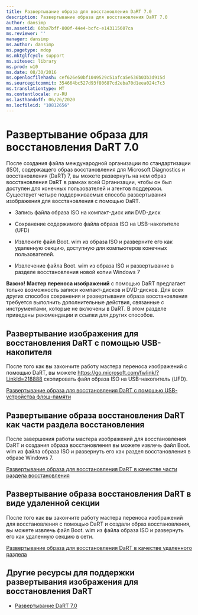 ```yaml
---
title: Развертывание образа для восстановления DaRT 7.0
description: Развертывание образа для восстановления DaRT 7.0
author: dansimp
ms.assetid: 6bba7bff-800f-44e4-bcfc-e143115607ca
ms.reviewer: ''
manager: dansimp
ms.author: dansimp
ms.pagetype: mdop
ms.mktglfcycl: support
ms.sitesec: library
ms.prod: w10
ms.date: 08/30/2016
ms.openlocfilehash: cef626e50bf1049529c51afca5e536b03b3d915d
ms.sourcegitcommit: 354664bc527d93f80687cd2eba70d1eea024c7c3
ms.translationtype: MT
ms.contentlocale: ru-RU
ms.lasthandoff: 06/26/2020
ms.locfileid: "10812656"
---
```

# Развертывание образа для восстановления DaRT 7.0


После создания файла международной организации по стандартизации (ISO), содержащего образ восстановления для Microsoft Diagnostics и восстановления (DaRT) 7, вы можете развернуть на нем образ восстановления DaRT в рамках всей Организации, чтобы он был доступен для конечных пользователей и агентов поддержки. Существует четыре поддерживаемых способа развертывания изображения для восстановления с помощью DaRT.

-   Запись файла образа ISO на компакт-диск или DVD-диск

-   Сохранение содержимого файла образа ISO на USB-накопителе (UFD)

-   Извлеките файл Boot. wim из образа ISO и разверните его как удаленную секцию, доступную для компьютеров конечных пользователей.

-   Извлечение файла Boot. wim из образа ISO и развертывание в разделе восстановления новой копии Windows 7

**Важно!**  **Мастер переноса изображений** с помощью DaRT предлагает только возможность записи компакт-дисков и DVD-дисков. Для всех других способов сохранения и развертывания образа восстановления требуется выполнить дополнительные действия, связанные с инструментами, которые не включены в DaRT. В этом разделе приведены рекомендации и ссылки для других способов.

 

## Развертывание изображения для восстановления DaRT с помощью USB-накопителя


После того как вы закончите работу мастера переноса изображений с помощью DaRT, вы можете <https://go.microsoft.com/fwlink/?LinkId=218888> скопировать файл образа ISO на USB-накопитель (UFD).

[Развертывание образа для восстановления DaRT с помощью USB-устройства флэш-памяти](how-to-deploy-the-dart-recovery-image-using-a-usb-flash-drive-dart-7.md)

## Развертывание образа восстановления DaRT как части раздела восстановления


После завершения работы мастера изображений для восстановления DaRT и создания образа восстановления вы можете извлечь файл Boot. wim из файла образа ISO и развернуть его как раздел восстановления в образе Windows 7.

[Развертывание образа для восстановления DaRT в качестве части раздела восстановления](how-to-deploy-the-dart-recovery-image-as-part-of-a-recovery-partition-dart-7.md)

## Развертывание образа восстановления DaRT в виде удаленной секции


После того как вы закончите работу мастера переноса изображений для восстановления с помощью DaRT и создали образ восстановления, вы можете извлечь файл Boot. wim из файла образа ISO и развернуть его как удаленную секцию в сети.

[Развертывание образа для восстановления DaRT в качестве удаленного раздела](how-to-deploy-the-dart-recovery-image-as-a-remote-partition-dart-7.md)

## Другие ресурсы для поддержки развертывания изображения для восстановления DaRT


-   [Развертывание DaRT 7.0](deploying-dart-70-new-ia.md)

 

 





